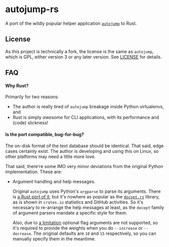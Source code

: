 # autojump-rs

A port of the wildly popular helper application [`autojump`][aj] to Rust.

[aj]: https://github.com/wting/autojump


## License

As this project is technically a fork, the license is the same as `autojump`,
which is GPL, either version 3 or any later version. See [LICENSE](LICENSE)
for details.


## FAQ

#### Why Rust?

Primarily for two reasons:

* The author is really tired of `autojump` breakage inside Python virtualenvs, and
* Rust is simply *awesome* for CLI applications, with its performance and (code) slickness!


#### Is the port compatible, bug-for-bug?

The on-disk format of the text database should be identical. That said, edge
cases certainly exist. The author is developing and using this on Linux, so
other platforms may need a little more love.

That said, there're some IMO very minor deviations from the original Python
implementation. These are:

*   Argument handling and help messages.

    Original `autojump` uses Python's `argparse` to parse its arguments. There
    is [a Rust port of it][rust-argparse], but it's nowhere as popular as the
    [`docopt.rs`][docopt.rs] library, as is shown in `crates.io` statistics
    and GitHub activities. So it's necessary to re-arrange the help messages
    at least, as the `docopt` family of argument parsers mandate a specific
    style for them.

    Also, due to [a limitation][docopt-limitation] optional flag arguments
    are not supported, so it's required to provide the weights when you do
    `--increase` or `--decrease`. The original defaults are `10` and `15`
    respectively, so you can manually specify them in the meantime.


[rust-argparse]: https://github.com/tailhook/rust-argparse
[docopt.rs]: https://github.com/docopt/docopt.rs
[docopt-limitation]: https://github.com/docopt/docopt.rs/issues/167


<!-- vim:set ai et ts=4 sw=4 sts=4 fenc=utf-8: -->
